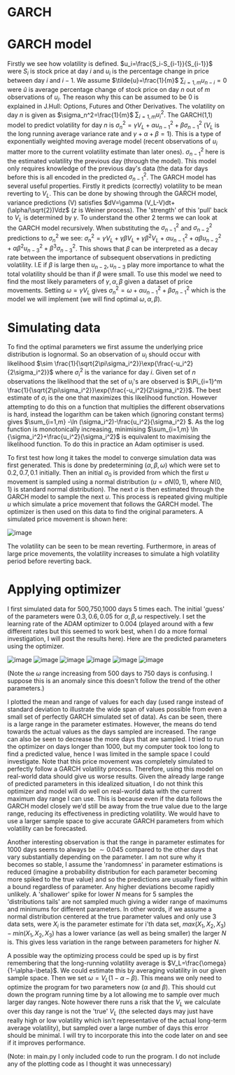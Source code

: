 # GARCH

# GARCH model 
Firstly we see how volatility is defined. $u_i=\frac{S_i-S_{i-1}}{S_{i-1}}$ were $S_i$ is stock price at day $i$ and $u_i$ is the percentage change in price between day $i$ and $i-1$. We assume $\tilde{u}=\frac{1}{m}$ $\sum_{i=1,m} u_{n-i}=0$ were $\tilde{u}$ is average percentage change of stock price on day $n$ out of $m$ observations of $u_i$. The reason why this can be assumed to be 0 is explained in J.Hull: Options, Futures and Other Derivatives. The volatility on day $n$ is given as $\sigma_n^2=\frac{1}{m}$ $\sum_{i=1,m} u^2_i$. The GARCH(1,1) model to predict volatility for day $n$ is $\sigma_n^2=\gamma V_L+\alpha u_{n-1}^2+\beta \sigma_{n-1}^2$ ($V_L$ is the long running average variance rate and $\gamma+\alpha+\beta=1$). This is a type of exponentially weighted moving average model (recent observations of $u_i$ matter more to the current volatility estimate than later ones). $\sigma_{n-1}^2$ here is the estimated volatility the previous day (through the model). This model only requires knowledge of the previous day's data (the data for days before this is all encoded in the predicted $\sigma_{n-1}^2$. The GARCH model has several useful properties. Firstly it predicts (correctly) volatility to be mean reverting to $V_L$. This can be done by showing through the GARCH model, variance predictions (V) satisfies $dV=\gamma (V_L-V)dt+(\alpha/\sqrt{2})Vdz$ ($z$ is Weiner process). The 'strength' of this 'pull' back to $V_L$ is determined by $\gamma$. To understand the other 2 terms we can look at the GARCH model recursively. When substituting the $\sigma_{n-1}^2$ and $\sigma_{n-2}^2$ predictions to $\sigma_n^2$ we see: $\sigma_n^2=\gamma V_L+\gamma\beta V_L+\gamma \beta^2 V_L+\alpha u_{n-1}^2+\alpha \beta u_{n-2}^2+\alpha \beta^2u_{n-3}^2+\beta^3\sigma_{n-3}^2$. This shows that $\beta$ can be interpreted as a decay rate between the importance of subsequent observations in predicting volatility. I.E if $\beta$ is large then $u_{n-2},u_{n-3}$ play more importance to what the total volatility should be than if $\beta$ were small. To use this model we need to find the most likely parameters of $\gamma,\alpha,\beta$ given a dataset of price movements. Setting $\omega=\gamma V_L$ gives $\sigma_n^2=\omega+\alpha u_{n-1}^2+\beta \sigma_{n-1}^2$ which is the model we will implement (we will find optimal $\omega,\alpha,\beta$).

# Simulating data
To find the optimal parameters we first assume the underlying price distribution is lognormal. So an observation of $u_i$ should occur with likelihood $\sim \frac{1}{\sqrt{2\pi\sigma_i^2}}\exp{\frac{-u_i^2}{2\sigma_i^2}}$ where $\sigma_i^2$ is the variance for day $i$. Given set of $n$ observations the likelihood that the set of $u_i$'s are observed is $\Pi_{i=1}^m \frac{1}{\sqrt{2\pi\sigma_i^2}}\exp{\frac{-u_i^2}{2\sigma_i^2}}$. The best estimate of $\sigma_i$ is the one that maximizes this likelihood function. However attempting to do this on a function that multiplies the different observations is hard, instead the logarithm can be taken which (ignoring constant terms) gives $\sum_{i=1,m} -\ln (\sigma_i^2)-\frac{u_i^2}{\sigma_i^2} $. As the log function is monotonically increasing, minimising $\sum_{i=1,m} \ln {\sigma_i^2}+\frac{u_i^2}{\sigma_i^2}$ is equivalent to maximising the likelihood function. To do this in practice an Adam optimiser is used. 

To first test how long it takes the model to converge simulation data was first generated. This is done by predetermining ($\alpha,\beta,\omega$) which were set to $0.2,0.7,0.1$ initially. Then an initial $\sigma_0$ is provided from which the first $u$ movement is sampled using a normal distribution ($u=\sigma N(0,1)$, where $N(0,1)$ is standard normal distribution). The next $\sigma$ is then estimated through the GARCH model to sample the next $u$. This process is repeated giving multiple $u$ which simulate a price movement that follows the GARCH model. The optimizer is then used on this data to find the original parameters. A simulated price movement is shown here:

![image](https://github.com/adi587/Volatilityforcasting/assets/63116085/25548857-40dc-4534-8152-b14fd45b54ad)

The volatility can be seen to be mean reverting. Furthermore, in areas of large price movements, the volatility increases to simulate a high volatility period before reverting back.

# Applying optimizer
I first simulated data for 500,750,1000 days 5 times each. The initial 'guess' of the parameters were $0.3,0.6,0.05$ for $\alpha,\beta,\omega$ respectively. I set the learning rate of the ADAM optimizer to 0.004 (played around with a few different rates but this seemed to work best, when I do a more formal investigation, I will post the results here). Here are the predicted parameters using the optimizer.

![image](https://github.com/adi587/Volatilityforcasting/assets/63116085/0eda35da-91ae-4a56-9320-cc81d410d24e) ![image](https://github.com/adi587/Volatilityforcasting/assets/63116085/e70dfbc3-17c6-4016-9c6b-21abedfa100a) ![image](https://github.com/adi587/Volatilityforcasting/assets/63116085/693cbedc-f432-4721-a244-fb9c783cbf5f)
![image](https://github.com/adi587/Volatilityforcasting/assets/63116085/53e624a1-86fa-4b75-a7e6-32650163dffb) ![image](https://github.com/adi587/Volatilityforcasting/assets/63116085/06a68f19-f50b-4265-9b6b-599ea3d5a50d) ![image](https://github.com/adi587/Volatilityforcasting/assets/63116085/0e5addc5-f373-43e1-985a-cf7ec043080d)

(Note the $\omega$ range increasing from 500 days to 750 days is confusing. I suppose this is an anomaly since this doesn't follow the trend of the other parameters.)




I plotted the mean and range of values for each day (used range instead of standard deviation to illustrate the wide span of values possible from even a small set of perfectly GARCH simulated set of data). As can be seen, there is a large range in the parameter estimates. However, the means do tend towards the actual values as the days sampled are increased. The range can also be seen to decrease the more days that are sampled. I tried to run the optimizer on days longer than 1000, 
but my computer took too long to find a predicted value, hence I was limited in the sample space I could investigate. Note that this price movement was completely simulated to perfectly follow a GARCH volatility process. Therefore, using this model on real-world data should give us worse results. Given the already large range of predicted parameters in this idealized situation, I do not think this optimizer and model will do well on real-world data with the current maximum day range I can use. This is because even if the data follows the GARCH model closely we'd still be away from the true value due to the large range, reducing its effectiveness in predicting volatility. We would have to use a larger sample space to give accurate GARCH parameters from which volatility can be forecasted. 

Another interesting observation is that the range in parameter estimates for 1000 days seems to always be $\sim 0.045$ compared to the other days that vary substantially depending on the parameter. I am not sure why it becomes so stable, I assume the 'randomness' in parameter estimations is reduced (imagine a probability distribution for each parameter becoming more spiked to the true value) and so the predictions are usually fixed within a bound regardless of parameter. Any higher deviations become rapidly unlikely. A 'shallower' spike for lower $N$ means for 5 samples the 'distributions tails' are not sampled much giving a wider range of maximums and minimums for different parameters. In other words, if we assume a normal distribution centered at the true parameter values and only use 3 data sets, were $X_i$ is the parameter estimate for i'th data set, $max(X_1,X_2,X_3)-min(X_1,X_2,X_3)$ has a lower variance (as well as being smaller) the larger $N$ is. This gives less variation in the range between parameters for higher $N$.


A possible way the optimizing process could be sped up is by first remembering that the long-running volatility average is $V_L=\frac{\omega}{1-\alpha-\beta}$. We could estimate this by averaging volatility in our given sample space. Then we set $\omega=V_L(1-\alpha-\beta)$. This means we only need to optimize the program for two parameters now ($\alpha$ and $\beta$). This should cut down the program running time by a lot allowing me to sample over much larger day ranges. Note however there runs a risk that the $V_L$ we calculate over this day range is not the 'true' $V_L$ (the selected days may just have really high or low volatility which isn't representative of the actual long-term average volatility), but sampled over a large number of days this error should be minimal. I will try to incorporate this into the code later on and see if it improves performance. 

(Note: in main.py I only included code to run the program. I do not include any of the plotting code as I thought it was unnecessary)

